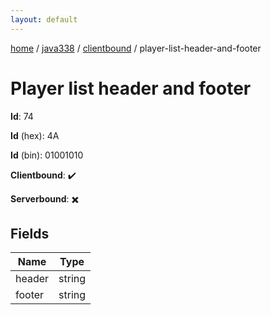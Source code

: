 ```yaml
---
layout: default
---
```


[home](/)  /  [java338](/protocol/java338)  /  [clientbound](/protocol/java338/clientbound)  /  player-list-header-and-footer

# Player list header and footer

**Id**: 74

**Id** (hex): 4A

**Id** (bin): 01001010

**Clientbound**: ✔️

**Serverbound**: ✖️

## Fields

Name | Type
---|---
header | string
footer | string

